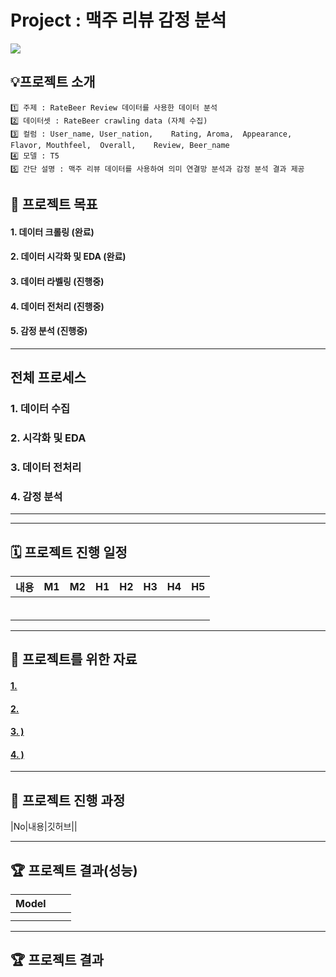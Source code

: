 # Project : 맥주 리뷰 감정 분석


<img src="https://img.shields.io/badge/Python-3776AB?style=for-the-badge&logo=Python&logoColor=white">

## 💡프로젝트 소개
```
1️⃣ 주제 : RateBeer Review 데이터를 사용한 데이터 분석
2️⃣ 데이터셋 : RateBeer crawling data (자체 수집)
3️⃣ 컬럼 : User_name,	User_nation,	Rating,	Aroma,	Appearance,	Flavor,	Mouthfeel,	Overall,	Review,	Beer_name
4️⃣ 모델 : T5
5️⃣ 간단 설명 : 맥주 리뷰 데이터를 사용하여 의미 연결망 분석과 감정 분석 결과 제공
```

## 🏅 프로젝트 목표
#### 1. 데이터 크롤링 (완료)
#### 2. 데이터 시각화 및 EDA (완료) 
#### 3. 데이터 라벨링 (진행중)
#### 4. 데이터 전처리 (진행중)
#### 5. 감정 분석 (진행중)

---
## 전체 프로세스

### 1. 데이터 수집

### 2. 시각화 및 EDA

### 3. 데이터 전처리

### 4. 감정 분석

---
 
---
## 🗓️ 프로젝트 진행 일정

|내용|M1|M2|H1|H2|H3|H4|H5|
|---|---|---|---|---|---|---|---|
|||||||||
|||||||||
|||||||||
|||||||||
|||||||||
|||||||||
---
## 🦄 프로젝트를 위한 자료
#### [1. ]()
#### [2. ]()
#### [3. )]()
#### [4. )]()
---
## 📑 프로젝트 진행 과정
|No|내용|깃허브||


---
## 🏆 프로젝트 결과(성능)
|Model|||
|---|---|---|
||||
||||

---
## 🏆 프로젝트 결과

